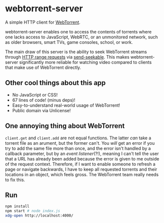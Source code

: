 # webtorrent-server
A simple HTTP client for [WebTorrent](https://webtorrent.io).

webtorrent-server enables one to access the contents 
of torrents where one lacks access to JavaScript, WebRTC, or an
unmonitored network, such as older browsers, smart TVs, game consoles,
school, or work.

The main draw of this server is the ability to seek WebTorrent streams
through [HTTP range requests](https://developer.mozilla.org/en-US/docs/Web/HTTP/Range_requests) via [send-seekable](https://www.npmjs.com/package/send-seekable). This makes webtorrent-server significantly more reliable
for watching video compared to clients that make use of WebTorrent directly.

## Other cool things about this app
* No JavaScript or CSS!
* 67 lines of code! (minus deps)!
* Easy-to-understand real-world usage of WebTorrent!
* Public domain via Unlicense!

## One annoying thing about WebTorrent
`client.get` and `client.add` are not equal functions. The latter *can*
take a torrent file as an arument, but the former can't. You *will* get
an error if you try to add the same file more than once, and the error isn't handled by a callback parameter, but by an *event listener*(?!), meaning
I can't tell the user that a URL has already been added because the error 
is given to me outside of the request context. Therefore, if I 
want to enable someone to refresh a page or navigate backwards, I have to 
keep all requested torrents and their locations in an object, which feels
gross. The WebTorrent team really needs to fix this.

## Run
```bash
npm install
npm start # node index.js
xdg-open http://localhost:4000/
```
